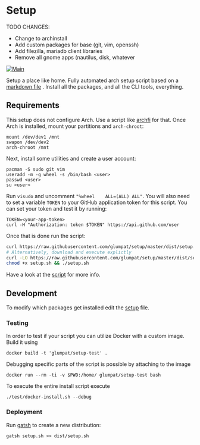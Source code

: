 # Setup

TODO CHANGES:

- Change to archinstall
- Add custom packages for base (git, vim, openssh)
- Add filezilla, mariadb client libraries 
- Remove all gnome apps (nautilus, disk, whatever

[![Main](https://github.com/glumpat/setup/actions/workflows/main.yml/badge.svg)](https://github.com/glumpat/setup/actions/workflows/main.yml)

Setup a place like home. Fully automated arch setup script based on a [markdown file](files/setup.md) . Install all the packages, and all the CLI tools, everything.

## Requirements

This setup does not configure Arch. Use a script like [archfi](https://github.com/MatMoul/archfi) for that. Once Arch is installed, mount your partitions and `arch-chroot`:

```
mount /dev/dev1 /mnt
swapon /dev/dev2
arch-chroot /mnt
```

Next, install some utilities and create a user account:

```
pacman -S sudo git vim
useradd -m -g wheel -s /bin/bash <user>
passwd <user>
su <user>
```

Run `visudo` and uncomment `"%wheel    ALL=(ALL) ALL"`. You will also need to set a variable `TOKEN` to your GitHub application token for this script. You can set your token and test it by running:

```
TOKEN=<your-app-token>
curl -H "Authorization: token $TOKEN" https://api.github.com/user
```

Once that is done run the script:

```bash
curl https://raw.githubusercontent.com/glumpat/setup/master/dist/setup.sh |  bash
# Alternatively, download and execute explictly
curl -LO https://raw.githubusercontent.com/glumpat/setup/master/dist/setup.sh
chmod +x setup.sh && ./setup.sh
```

Have a look at the [script](setup.sh) for more info.

## Development

To modify which packages get installed edit the [setup](files/setup.md) file.

### Testing

In order to test if your script you can utilize Docker with a custom image. Build it using

```
docker build -t 'glumpat/setup-test' .
```

Debugging specific parts of the script is possible by attaching to the image

```
docker run --rm -ti -v $PWD:/home/ glumpat/setup-test bash
```

To execute the entire install script execute

```
./test/docker-install.sh --debug
```

### Deployment

Run [gatsh](https://github.com/hschne/gatsh/tree/master) to create a new distribution:

```
gatsh setup.sh >> dist/setup.sh
```
